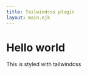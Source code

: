 ```yaml
---
title: Tailwindcss plugin
layout: main.njk
---
```


# Hello world

<p class="w-full text-center text-white bg-red">
This is styled with tailwindcss
</p>
